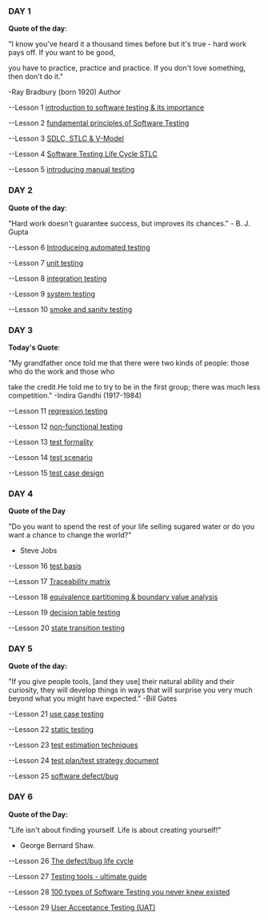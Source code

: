 ### DAY 1

**Quote of the day**:

"I know you've heard it a thousand times before  but it's true - hard work pays off. If you want to be good,

you have to practice, practice and practice. If you don't love something, then don't do it."

-Ray Bradbury (born 1920) Author

--Lesson 1
 [introduction to software testing & its importance](https://www.guru99.com/software-testing-introduction-importance.html)

--Lesson 2
 [fundamental principles of Software Testing](https://www.guru99.com/software-testing-seven-principles.html)

--Lesson 3
 [SDLC, STLC & V-Model](https://www.guru99.com/v-model-software-testing.html)

--Lesson 4
[Software Testing Life Cycle STLC](https://www.guru99.com/software-testing-life-cycle.html)

--Lesson 5
 [introducing manual testing](https://www.guru99.com/manual-testing.html)
 
 ### DAY 2
 
 **Quote of the day**:

"Hard work doesn't guarantee success, but improves its chances."
         - B. J. Gupta 
 
 --Lesson 6
 [Introduceing automated testing](https://www.guru99.com/automation-testing.html)
 
--Lesson 7
[unit testing](https://www.guru99.com/unit-testing-guide.html)

--Lesson 8
[integration testing](https://www.guru99.com/integration-testing.html)

--Lesson 9
[system testing](https://www.guru99.com/system-testing.html)

--Lesson 10
[smoke and sanity testing](https://www.guru99.com/smoke-sanity-testing.html)

### DAY 3

**Today's Quote**:

"My grandfather once told me that there were two kinds of people: those who do the work and those who

take the credit.He told me to try to be in the first group; there was much less competition."
-Indira Gandhi (1917-1984)

--Lesson 11
[regression testing](https://www.guru99.com/regression-testing.html)


--Lesson 12
[non-functional testing](https://www.guru99.com/non-functional-testing.html)

 
--Lesson 13
[test formality](https://www.guru99.com/testing-documentation.html)
 
 
--Lesson 14
[test scenario](https://www.guru99.com/test-scenario.html)
 
 
--Lesson 15
[test case design](https://www.guru99.com/test-case.html)

### DAY 4

**Quote of the Day**

"Do you want to spend the rest of your life selling sugared water or do you want a chance to change the world?"
- Steve Jobs

--Lesson 16
[test basis](https://www.guru99.com/test-analysis-basis.html)
 
 
--Lesson 17
[Traceability matrix](https://www.guru99.com/traceability-matrix.html)
 
 
--Lesson 18
[equivalence partitioning & boundary value analysis](https://www.guru99.com/equivalence-partitioning-boundary-value-analysis.html)
 
 
--Lesson 19
[decision table testing](https://www.guru99.com/decision-table-testing.html)
 
 
--Lesson 20
[state transition testing](https://www.guru99.com/state-transition-testing.html)

### DAY 5

**Quote of the day:**

"If you give people tools, [and they use] their natural ability and their curiosity, they will develop things in
ways that will surprise you very much beyond what you might have expected."
-Bill Gates

--Lesson 21
[use case testing](https://www.guru99.com/use-case-testing.html)


--Lesson 22
[static testing](https://www.guru99.com/testing-review.html)
 
 
--Lesson 23
[test estimation techniques](https://www.guru99.com/an-expert-view-on-test-estimation.html)


--Lesson 24
[test plan/test strategy document](https://www.guru99.com/what-everybody-ought-to-know-about-test-planing.html)
 
 
--Lesson 25
[software defect/bug](https://www.guru99.com/defect-management-process.html)


### DAY 6

**Quote of the Day:**

"Life isn't about finding yourself. Life is about creating yourself!"
 - George Bernard Shaw.

--Lesson 26
[The defect/bug life cycle](https://www.guru99.com/defect-life-cycle.html)
 
 
--Lesson 27
[Testing tools - ultimate guide](https://www.guru99.com/testing-tools.html)
 
 
--Lesson 28
[100 types of Software Testing you never knew existed](https://www.guru99.com/types-of-software-testing.html)
 
 
--Lesson 29
[User Acceptance Testing (UAT)](https://www.guru99.com/user-acceptance-testing.html)

